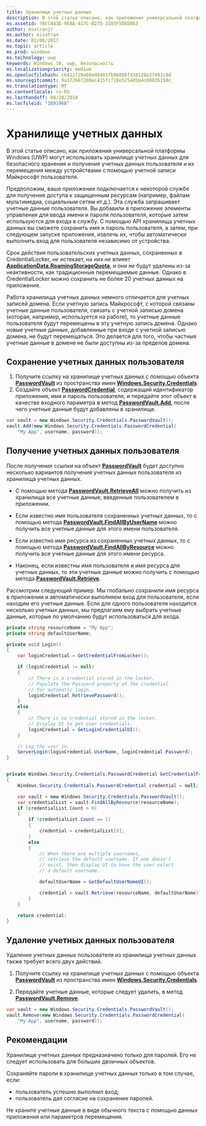 ```yaml
---
title: Хранилище учетных данных
description: В этой статье описано, как приложения универсальной платформы Windows (UWP) могут использовать хранилище учетных данных для безопасного хранения и получения учетных данных пользователя и их перемещения между устройствами с помощью учетной записи Майкрософт пользователя.
ms.assetid: 7BCC443D-9E8A-417C-B275-3105F5DED863
author: msatranjr
ms.author: misatran
ms.date: 02/08/2017
ms.topic: article
ms.prod: windows
ms.technology: uwp
keywords: Windows 10, uwp, безопасность
ms.localizationpriority: medium
ms.openlocfilehash: c6412f28e60ed0401fb96098fd38128a37491c8d
ms.sourcegitcommit: 9a17266f208ec415fc718e5254d5b4c08835150c
ms.translationtype: MT
ms.contentlocale: ru-RU
ms.lasthandoff: 08/28/2018
ms.locfileid: "2891968"
---
```

# <a name="credential-locker"></a>Хранилище учетных данных




В этой статье описано, как приложения универсальной платформы Windows (UWP) могут использовать хранилище учетных данных для безопасного хранения и получения учетных данных пользователя и их перемещения между устройствами с помощью учетной записи Майкрософт пользователя.

Предположим, ваше приложение подключается к некоторой службе для получения доступа к защищенным ресурсам (например, файлам мультимедиа, социальным сетям ит.д.). Эта служба запрашивает учетные данные пользователя. Вы добавили в приложение элементы управления для ввода имени и пароля пользователя, которые затем используются для входа в службу. С помощью API хранилища учетных данных вы сможете сохранить имя и пароль пользователя, а затем, при следующем запуске приложения, извлечь их, чтобы автоматически выполнить вход для пользователя независимо от устройства.

Срок действия пользовательских учетных данных, сохраненных в CredentialLocker, *не* истекает, на них *не* влияет [**ApplicationData.RoamingStorageQuota**](https://msdn.microsoft.com/library/windows/apps/br241625), и они *не* будут удалены из-за неактивности, как традиционные перемещаемые данные. Однако в CredentialLocker можно сохранить не более 20 учетных данных на приложение.

Работа хранилища учетных данных немного отличается для учетных записей домена. Если учетную запись Майкрософт, с которой связаны учетные данные пользователя, связать с учетной записью домена (которая, например, используется на работе), то учетные данные пользователя будут перемещены в эту учетную запись домена. Однако новые учетные данные, добавленные при входе с учетной записью домена, не будут перемещаться. Это делается для того, чтобы частные учетные данные в домене не были доступны из-за пределов домена.

## <a name="storing-user-credentials"></a>Сохранение учетных данных пользователя


1.  Получите ссылку на хранилище учетных данных с помощью объекта [**PasswordVault**](https://msdn.microsoft.com/library/windows/apps/br227081) из пространства имен [**Windows.Security.Credentials**](https://msdn.microsoft.com/library/windows/apps/br227089).
2.  Создайте объект [**PasswordCredential**](https://msdn.microsoft.com/library/windows/apps/br227061), содержащий идентификатор приложения, имя и пароль пользователя, и передайте этот объект в качестве входного параметра в метод [**PasswordVault.Add**](https://msdn.microsoft.com/library/windows/apps/hh701231), после чего учетные данные будут добавлены в хранилище.

```cs
var vault = new Windows.Security.Credentials.PasswordVault();
vault.Add(new Windows.Security.Credentials.PasswordCredential(
    "My App", username, password));
```

## <a name="retrieving-user-credentials"></a>Получение учетных данных пользователя


После получения ссылки на объект [**PasswordVault**](https://msdn.microsoft.com/library/windows/apps/br227081) будет доступно несколько вариантов получения учетных данных пользователя из хранилища учетных данных.

-   С помощью метода [**PasswordVault.RetrieveAll**](https://msdn.microsoft.com/library/windows/apps/br227088) можно получить из хранилища все учетные данные, введенные пользователем в приложении.

-   Если известно имя пользователя сохраненных учетных данных, то с помощью метода [**PasswordVault.FindAllByUserName**](https://msdn.microsoft.com/library/windows/apps/br227084) можно получить все учетные данные для этого имени пользователя.

-   Если известно имя ресурса из сохраненных учетных данных, то с помощью метода [**PasswordVault.FindAllByResource**](https://msdn.microsoft.com/library/windows/apps/br227083) можно получить все учетные данные для этого имени ресурса.

-   Наконец, если известны имя пользователя и имя ресурса для учетных данных, то эти учетные данные можно получить с помощью метода [**PasswordVault.Retrieve**](https://msdn.microsoft.com/library/windows/apps/br227087).

Рассмотрим следующий пример. Мы глобально сохранили имя ресурса в приложении и автоматически выполняем вход для пользователя, если находим его учетные данные. Если для одного пользователя находится несколько учетных данных, мы предлагаем ему выбрать учетные данные, которые по умолчанию будут использоваться для входа.

```cs
private string resourceName = "My App";
private string defaultUserName;

private void Login()
{
    var loginCredential = GetCredentialFromLocker();

    if (loginCredential != null)
    {
        // There is a credential stored in the locker.
        // Populate the Password property of the credential
        // for automatic login.
        loginCredential.RetrievePassword();
    }
    else
    {
        // There is no credential stored in the locker.
        // Display UI to get user credentials.
        loginCredential = GetLoginCredentialUI();
    }

    // Log the user in.
    ServerLogin(loginCredential.UserName, loginCredential.Password);
}


private Windows.Security.Credentials.PasswordCredential GetCredentialFromLocker()
{
    Windows.Security.Credentials.PasswordCredential credential = null;

    var vault = new Windows.Security.Credentials.PasswordVault();
    var credentialList = vault.FindAllByResource(resourceName);
    if (credentialList.Count > 0)
    {
        if (credentialList.Count == 1)
        {
            credential = credentialList[0];
        }
        else
        {
            // When there are multiple usernames,
            // retrieve the default username. If one doesn't
            // exist, then display UI to have the user select
            // a default username.

            defaultUserName = GetDefaultUserNameUI();

            credential = vault.Retrieve(resourceName, defaultUserName);
        }
    }

    return credential;
}
```

## <a name="deleting-user-credentials"></a>Удаление учетных данных пользователя


Удаление учетных данных пользователя из хранилища учетных данных также требует всего двух действий.

1.  Получите ссылку на хранилище учетных данных с помощью объекта [**PasswordVault**](https://msdn.microsoft.com/library/windows/apps/br227081) из пространства имен [**Windows.Security.Credentials**](https://msdn.microsoft.com/library/windows/apps/br227089).

2.  Передайте учетные данные, которые следует удалить, в метод [**PasswordVault.Remove**](https://msdn.microsoft.com/library/windows/apps/hh701242).

```cs
var vault = new Windows.Security.Credentials.PasswordVault();
vault.Remove(new Windows.Security.Credentials.PasswordCredential(
    "My App", username, password));
```

## <a name="best-practices"></a>Рекомендации


Хранилище учетных данных предназначено только для паролей. Его не следует использовать для больших двоичных объектов.

Сохраняйте пароли в хранилище учетных данных только в том случае, если:

-   пользователь успешно выполнил вход;
-   пользователь дал согласие на сохранение паролей.

Не храните учетные данные в виде обычного текста с помощью данных приложения или параметров перемещения.
